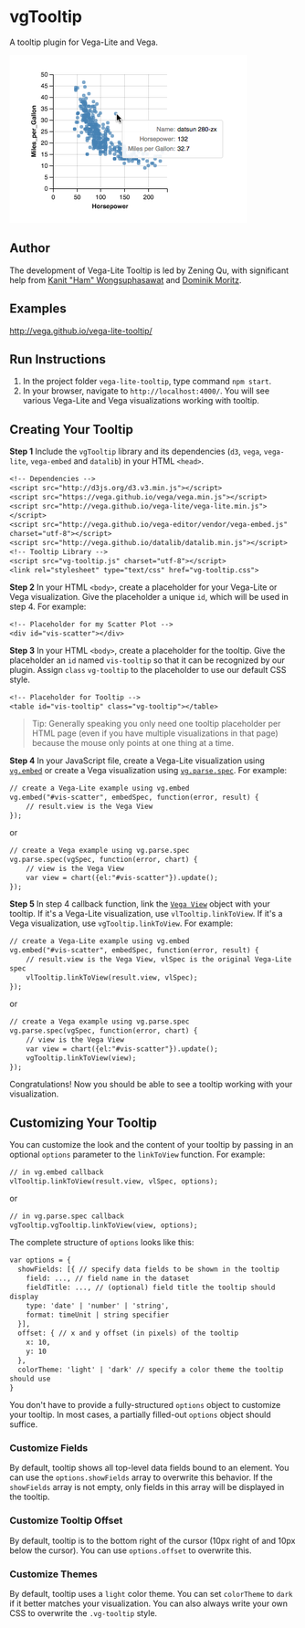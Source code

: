 # vgTooltip
A tooltip plugin for Vega-Lite and Vega.

![demo image](demo.png "a tooltip for a Vega-Lite scatterplot")


## Author
The development of Vega-Lite Tooltip is led by Zening Qu, with significant help from [Kanit "Ham" Wongsuphasawat](https://twitter.com/kanitw) and [Dominik Moritz](https://twitter.com/domoritz).


## Examples
http://vega.github.io/vega-lite-tooltip/


## Run Instructions
1. In the project folder `vega-lite-tooltip`, type command `npm start`.
2. In your browser, navigate to `http://localhost:4000/`. You will see various Vega-Lite and Vega visualizations working with tooltip.


## Creating Your Tooltip
**Step 1** Include the `vgTooltip` library and its dependencies (`d3`, `vega`, `vega-lite`, `vega-embed` and `datalib`) in your HTML `<head>`.
```
<!-- Dependencies -->
<script src="http://d3js.org/d3.v3.min.js"></script>
<script src="https://vega.github.io/vega/vega.min.js"></script>
<script src="http://vega.github.io/vega-lite/vega-lite.min.js"></script>
<script src="http://vega.github.io/vega-editor/vendor/vega-embed.js" charset="utf-8"></script>
<script src="http://vega.github.io/datalib/datalib.min.js"></script>
<!-- Tooltip Library -->
<script src="vg-tooltip.js" charset="utf-8"></script>
<link rel="stylesheet" type="text/css" href="vg-tooltip.css">
```

**Step 2** In your HTML `<body>`, create a placeholder for your Vega-Lite or Vega visualization. Give the placeholder a unique `id`, which will be used in step 4. For example:
```
<!-- Placeholder for my Scatter Plot -->
<div id="vis-scatter"></div>
```

**Step 3** In your HTML `<body>`, create a placeholder for the tooltip. Give the placeholder an `id` named `vis-tooltip` so that it can be recognized by our plugin. Assign `class` `vg-tooltip` to the placeholder to use our default CSS style.
```
<!-- Placeholder for Tooltip -->
<table id="vis-tooltip" class="vg-tooltip"></table>
```
> Tip: Generally speaking you only need one tooltip placeholder per HTML page (even if you have multiple visualizations in that page) because the mouse only points at one thing at a time.

**Step 4** In your JavaScript file, create a Vega-Lite visualization using [`vg.embed`](https://github.com/vega/vega/wiki/Embed-Vega-Web-Components) or create a Vega visualization using [`vg.parse.spec`](https://github.com/vega/vega/wiki/Runtime). For example:
```
// create a Vega-Lite example using vg.embed
vg.embed("#vis-scatter", embedSpec, function(error, result) {
    // result.view is the Vega View
});
```
or
```
// create a Vega example using vg.parse.spec
vg.parse.spec(vgSpec, function(error, chart) {
    // view is the Vega View
    var view = chart({el:"#vis-scatter"}).update();
});
```

**Step 5** In step 4 callback function, link the [`Vega View`](https://github.com/vega/vega/wiki/Runtime#view-component-api) object with your tooltip. If it's a Vega-Lite visualization, use `vlTooltip.linkToView`. If it's a Vega visualization, use `vgTooltip.linkToView`. For example:
```
// create a Vega-Lite example using vg.embed
vg.embed("#vis-scatter", embedSpec, function(error, result) {
    // result.view is the Vega View, vlSpec is the original Vega-Lite spec
    vlTooltip.linkToView(result.view, vlSpec);
});
```
or
```
// create a Vega example using vg.parse.spec
vg.parse.spec(vgSpec, function(error, chart) {
    // view is the Vega View
    var view = chart({el:"#vis-scatter"}).update();
    vgTooltip.linkToView(view);
});
```
Congratulations! Now you should be able to see a tooltip working with your visualization.

## Customizing Your Tooltip
You can customize the look and the content of your tooltip by passing in an optional `options` parameter to the `linkToView` function. For example:
```
// in vg.embed callback
vlTooltip.linkToView(result.view, vlSpec, options);
```
or
```
// in vg.parse.spec callback
vgTooltip.vgTooltip.linkToView(view, options);
```

The complete structure of `options` looks like this:
```
var options = {
  showFields: [{ // specify data fields to be shown in the tooltip
    field: ..., // field name in the dataset
    fieldTitle: ..., // (optional) field title the tooltip should display
    type: 'date' | 'number' | 'string',
    format: timeUnit | string specifier
  }],
  offset: { // x and y offset (in pixels) of the tooltip
    x: 10,
    y: 10
  },
  colorTheme: 'light' | 'dark' // specify a color theme the tooltip should use
}
```
You don't have to provide a fully-structured `options` object to customize your tooltip. In most cases, a partially filled-out `options` object should suffice.

### Customize Fields
By default, tooltip shows all top-level data fields bound to an element. You can use the `options.showFields` array to overwrite this behavior. If the `showFields` array is not empty, only fields in this array will be displayed in the tooltip.

### Customize Tooltip Offset
By default, tooltip is to the bottom right of the cursor (10px right of and 10px below the cursor). You can use `options.offset` to overwrite this.

### Customize Themes
By default, tooltip uses a `light` color theme. You can set `colorTheme` to `dark` if it better matches your visualization. You can also always write your own CSS to overwrite the `.vg-tooltip` style.

